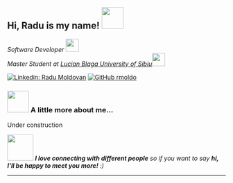 <h2> Hi, Radu is my name! <img src="https://media.giphy.com/media/mGcNjsfWAjY5AEZNw6/giphy.gif" width="50"></h2>
<p><em>Software Developer <img src="https://media.giphy.com/media/WUlplcMpOCEmTGBtBW/giphy.gif" width="30"></br>Master Student at <a href="https://www.ulbsibiu.ro/en/">Lucian Blaga University of Sibiu</a><img src="https://media.giphy.com/media/fYSnHlufseco8Fh93Z/giphy.gif" width="30">
</em></p>

[![Linkedin: Radu Moldovan](https://img.shields.io/badge/-RaduMoldovan-blue?style=flat-square&logo=Linkedin&logoColor=white&link=https://www.linkedin.com/in/radu-moldovan-b57510196/)](https://www.linkedin.com/in/radu-moldovan-b57510196/)
[![GitHub rmoldo](https://img.shields.io/github/followers/rmoldo?label=follow&style=social)](https://github.com/rmoldo)


### <img src="https://media.giphy.com/media/VgCDAzcKvsR6OM0uWg/giphy.gif" width="50"> A little more about me...  

Under construction

<!--
```javascript
const thai = {
  pronouns: "she" | "her",
  code: [Javascript, Typescript, HTML, CSS, Ruby, Python, Java],
  tools: [React, Redux, Node, Storybook, Styled-Components, Jest, Docker],
  architecture: ["microservices", "event-driven", "design system pattern"],
  techCommunities: {
                        coorganizer: "AfroPython",
                        speaker: "Latinity",
                        mentor: "EducaTRANSforma"
                      },
 challenge: "I am doing the #100DaysOfCode challenge focused on react and typescript"
}
```
-->
<img src="https://media.giphy.com/media/LnQjpWaON8nhr21vNW/giphy.gif" width="60"> <em><b>I love connecting with different people</b> so if you want to say <b>hi, I'll be happy to meet you more!</b> :)</em>

---
